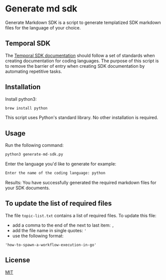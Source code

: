 # Generate md sdk

Generate Markdown SDK is a script to generate templatized SDK markdown files for the language of your choice.

## Temporal SDK

The [Temporal SDK documentation](https://docs.temporal.io/application-development) should follow a set of standards when creating documentation for coding languages. The purpose of this script is to remove the barrier of entry when creating SDK documentation by automating repetitive tasks.

## Installation

Install python3:

```bash
brew install python
```

This script uses Python's standard library. 
No other installation is required.

## Usage

Run the following command:

```python
python3 generate-md-sdk.py
```

Enter the language you'd like to generate for example:

```bash
Enter the name of the coding language: python
```

Results: You have successfully generated the required markdown files for your SDK documents.

## To update the list of required files

The file `topic-list.txt` contains a list of required files. To update this file:

- add a comma to the end of the next to last item: `,`
- add the file name in single quotes: `'`
- use the following format:

`'how-to-spawn-a-workflow-execution-in-go'`

## License

[MIT](https://choosealicense.com/licenses/mit/)
